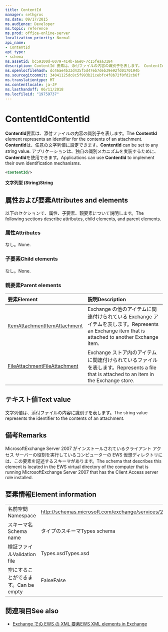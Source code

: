 ```yaml
---
title: ContentId
manager: sethgros
ms.date: 09/17/2015
ms.audience: Developer
ms.topic: reference
ms.prod: office-online-server
localization_priority: Normal
api_name:
- ContentId
api_type:
- schema
ms.assetid: bc59100d-6079-414b-a6e0-7c15feaa3184
description: ContentId 要素は、添付ファイルの内容の識別子を表します。 ContentId は、任意の文字列値に設定できます。 アプリケーションは、独自の識別メカニズムを実装するために、ContentId を使用できます。
ms.openlocfilehash: dc46ae4b33d435f5d47eb7deb39e92fd0170194b
ms.sourcegitcommit: 34041125dc8c5f993b21cebfc4f8b72f0fd2cb6f
ms.translationtype: MT
ms.contentlocale: ja-JP
ms.lasthandoff: 06/11/2018
ms.locfileid: "19759737"
---
```

# <a name="contentid"></a><span data-ttu-id="1d79d-105">ContentId</span><span class="sxs-lookup"><span data-stu-id="1d79d-105">ContentId</span></span>

<span data-ttu-id="1d79d-106">**ContentId**要素は、添付ファイルの内容の識別子を表します。</span><span class="sxs-lookup"><span data-stu-id="1d79d-106">The **ContentId** element represents an identifier for the contents of an attachment.</span></span> <span data-ttu-id="1d79d-107">**ContentId**は、任意の文字列値に設定できます。</span><span class="sxs-lookup"><span data-stu-id="1d79d-107">**ContentId** can be set to any string value.</span></span> <span data-ttu-id="1d79d-108">アプリケーションは、独自の識別メカニズムを実装するために、 **ContentId**を使用できます。</span><span class="sxs-lookup"><span data-stu-id="1d79d-108">Applications can use **ContentId** to implement their own identification mechanisms.</span></span> 
  
```xml
<ContentId/>
```

 <span data-ttu-id="1d79d-109">**文字列型 (String)**</span><span class="sxs-lookup"><span data-stu-id="1d79d-109">**String**</span></span>
## <a name="attributes-and-elements"></a><span data-ttu-id="1d79d-110">属性および要素</span><span class="sxs-lookup"><span data-stu-id="1d79d-110">Attributes and elements</span></span>

<span data-ttu-id="1d79d-111">以下のセクションで、属性、子要素、親要素について説明します。</span><span class="sxs-lookup"><span data-stu-id="1d79d-111">The following sections describe attributes, child elements, and parent elements.</span></span>
  
### <a name="attributes"></a><span data-ttu-id="1d79d-112">属性</span><span class="sxs-lookup"><span data-stu-id="1d79d-112">Attributes</span></span>

<span data-ttu-id="1d79d-113">なし。</span><span class="sxs-lookup"><span data-stu-id="1d79d-113">None.</span></span>
  
### <a name="child-elements"></a><span data-ttu-id="1d79d-114">子要素</span><span class="sxs-lookup"><span data-stu-id="1d79d-114">Child elements</span></span>

<span data-ttu-id="1d79d-115">なし。</span><span class="sxs-lookup"><span data-stu-id="1d79d-115">None.</span></span>
  
### <a name="parent-elements"></a><span data-ttu-id="1d79d-116">親要素</span><span class="sxs-lookup"><span data-stu-id="1d79d-116">Parent elements</span></span>

|<span data-ttu-id="1d79d-117">**要素**</span><span class="sxs-lookup"><span data-stu-id="1d79d-117">**Element**</span></span>|<span data-ttu-id="1d79d-118">**説明**</span><span class="sxs-lookup"><span data-stu-id="1d79d-118">**Description**</span></span>|
|:-----|:-----|
|[<span data-ttu-id="1d79d-119">ItemAttachment</span><span class="sxs-lookup"><span data-stu-id="1d79d-119">ItemAttachment</span></span>](itemattachment.md) <br/> |<span data-ttu-id="1d79d-120">Exchange の他のアイテムに関連付けられている Exchange アイテムを表します。</span><span class="sxs-lookup"><span data-stu-id="1d79d-120">Represents an Exchange item that is attached to another Exchange item.</span></span>  <br/> |
|[<span data-ttu-id="1d79d-121">FileAttachment</span><span class="sxs-lookup"><span data-stu-id="1d79d-121">FileAttachment</span></span>](fileattachment.md) <br/> |<span data-ttu-id="1d79d-122">Exchange ストア内のアイテムに関連付けられているファイルを表します。</span><span class="sxs-lookup"><span data-stu-id="1d79d-122">Represents a file that is attached to an item in the Exchange store.</span></span>  <br/> |
   
## <a name="text-value"></a><span data-ttu-id="1d79d-123">テキスト値</span><span class="sxs-lookup"><span data-stu-id="1d79d-123">Text value</span></span>

<span data-ttu-id="1d79d-124">文字列値は、添付ファイルの内容に識別子を表します。</span><span class="sxs-lookup"><span data-stu-id="1d79d-124">The string value represents the identifier to the contents of an attachment.</span></span>
  
## <a name="remarks"></a><span data-ttu-id="1d79d-125">備考</span><span class="sxs-lookup"><span data-stu-id="1d79d-125">Remarks</span></span>

<span data-ttu-id="1d79d-126">MicrosoftExchange Server 2007 がインストールされているクライアント アクセス サーバーの役割を実行しているコンピューターの EWS 仮想ディレクトリには、この要素を記述するスキーマがあります。</span><span class="sxs-lookup"><span data-stu-id="1d79d-126">The schema that describes this element is located in the EWS virtual directory of the computer that is running MicrosoftExchange Server 2007 that has the Client Access server role installed.</span></span>
  
## <a name="element-information"></a><span data-ttu-id="1d79d-127">要素情報</span><span class="sxs-lookup"><span data-stu-id="1d79d-127">Element information</span></span>

|||
|:-----|:-----|
|<span data-ttu-id="1d79d-128">名前空間</span><span class="sxs-lookup"><span data-stu-id="1d79d-128">Namespace</span></span>  <br/> |http://schemas.microsoft.com/exchange/services/2006/types  <br/> |
|<span data-ttu-id="1d79d-129">スキーマ名</span><span class="sxs-lookup"><span data-stu-id="1d79d-129">Schema name</span></span>  <br/> |<span data-ttu-id="1d79d-130">タイプのスキーマ</span><span class="sxs-lookup"><span data-stu-id="1d79d-130">Types schema</span></span>  <br/> |
|<span data-ttu-id="1d79d-131">検証ファイル</span><span class="sxs-lookup"><span data-stu-id="1d79d-131">Validation file</span></span>  <br/> |<span data-ttu-id="1d79d-132">Types.xsd</span><span class="sxs-lookup"><span data-stu-id="1d79d-132">Types.xsd</span></span>  <br/> |
|<span data-ttu-id="1d79d-133">空にすることができます。</span><span class="sxs-lookup"><span data-stu-id="1d79d-133">Can be empty</span></span>  <br/> |<span data-ttu-id="1d79d-134">False</span><span class="sxs-lookup"><span data-stu-id="1d79d-134">False</span></span>  <br/> |
   
## <a name="see-also"></a><span data-ttu-id="1d79d-135">関連項目</span><span class="sxs-lookup"><span data-stu-id="1d79d-135">See also</span></span>



- [<span data-ttu-id="1d79d-136">Exchange での EWS の XML 要素</span><span class="sxs-lookup"><span data-stu-id="1d79d-136">EWS XML elements in Exchange</span></span>](ews-xml-elements-in-exchange.md)

